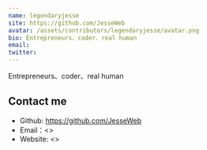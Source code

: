 ```yaml
---
name: legendaryjesse
site: https://github.com/JesseWeb
avatar: /assets/contributors/legendaryjesse/avatar.png
bio: Entrepreneurs、coder、real human
email: 
twitter: 
---
```


Entrepreneurs、coder、real human

## Contact me

- Github: <https://github.com/JesseWeb>
- Email：<>
- Website: <>
